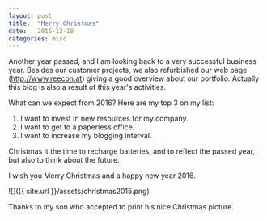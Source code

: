 ```yaml
---
layout: post
title:  "Merry Christmas"
date:   2015-12-18
categories: misc
---
```


Another year passed, and I am looking back to a very successful business year.
Besides our customer projects, we also refurbished our web page (<a
    href="http://www.reecon.at" target="_blank">http://www.reecon.at</a>)
giving a good overview about our portfolio. Actually this blog is also a result
of this year's activities.

What can we expect from 2016? Here are my top 3 on my list:
<ol>
<li>I want to invest in new resources for my company.</li>
<li>I want to get to a paperless office.</li>
<li>I want to increase my blogging interval.</li>
</ol>

Christmas it the time to recharge batteries, and to reflect the passed year,
but also to think about the future.

I wish you Merry Christmas and a happy new year 2016.

![]({{ site.url }}/assets/christmas2015.png)

Thanks to my son who accepted to print his nice Christmas picture.
